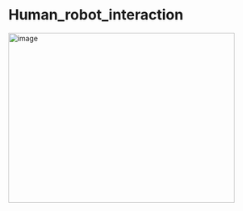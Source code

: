 # Human_robot_interaction
<img width="448" height="336" alt="image" src="https://github.com/user-attachments/assets/462660c3-533d-4deb-900d-c56cf4b0feab" />

